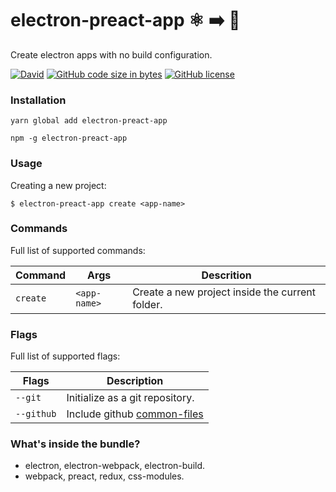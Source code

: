 # electron-preact-app :atom_symbol: :arrow_right: :rocket:

Create electron apps with no build configuration.

[![David](https://img.shields.io/david/btzr-io/electron-preact-app.svg?style=flat-square)](https://david-dm.org/btzr-io/electron-preact-app)
[![GitHub code size in bytes](https://img.shields.io/github/repo-size/btzr-io/electron-preact-app.svg?style=flat-square)](https://github.com/btzr-io/electron-preact-app)
[![GitHub license](https://img.shields.io/github/license/btzr-io/electron-preact-app.svg?style=flat-square)](https://github.com/btzr-io/electron-preact-app/blob/master/LICENSE)



### Installation

```Shell
yarn global add electron-preact-app
```
```Shell
npm -g electron-preact-app
```

### Usage

Creating a new project:

```Shell
$ electron-preact-app create <app-name> 
```

### Commands

 Full list of supported commands:
 
| Command | Args | Descrition |
| --- | --- | --- |
| `create` | `<app-name>` | Create a new project inside the current folder. | 

### Flags

 Full list of supported flags:
 
| Flags | Description |
| --- | --- |
| `--git` | Initialize as a git repository. |
| `--github` | Include github [common-files](https://github.com/kmindi/special-files-in-repository-root) |


### What's inside the bundle?

* electron, electron-webpack, electron-build.
* webpack, preact, redux, css-modules.

